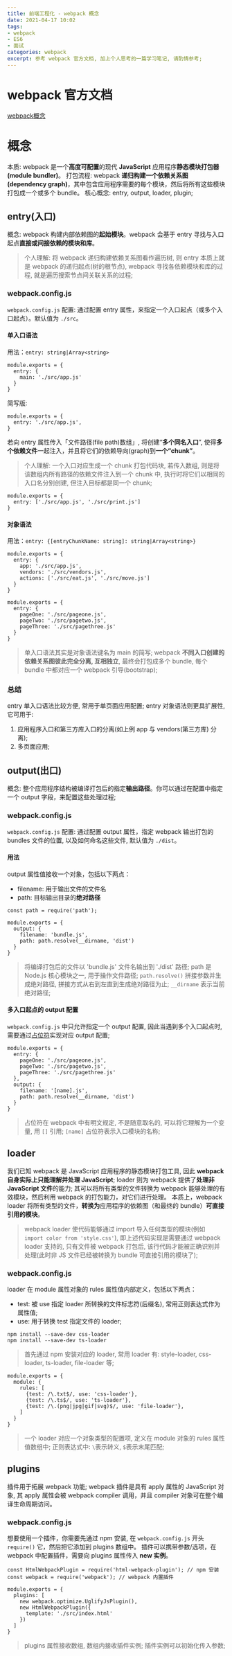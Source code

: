 ```yaml
---
title: 前端工程化 - webpack 概念
date: 2021-04-17 10:02
tags: 
- webpack
- ES6
- 面试
categories: webpack
excerpt: 参考 webpack 官方文档, 加上个人思考的一篇学习笔记, 请酌情参考;
---
```


# webpack 官方文档
[webpack概念](https://www.webpackjs.com/concepts/)

# 概念
本质: webpack 是一个**高度可配置**的现代 **JavaScript** 应用程序**静态模块打包器(module bundler)**。
打包流程: webpack **递归构建一个依赖关系图(dependency graph)**，其中包含应用程序需要的每个模块，然后将所有这些模块打包成一个或多个 bundle。
核心概念: entry, output, loader, plugin;

## entry(入口)
概念: webpack 构建内部依赖图的**起始模块**。webpack 会基于 entry 寻找与入口起点**直接或间接依赖的模块和库**。
> 个人理解: 将 webpack 递归构建依赖关系图看作遍历树, 则 entry 本质上就是 webpack 的递归起点(树的根节点), webpack 寻找各依赖模块和库的过程, 就是遍历搜索节点间关联关系的过程;

### webpack.config.js
`webpack.config.js` 配置: 通过配置 entry 属性，来指定一个入口起点（或多个入口起点）。默认值为 `./src`。

#### 单入口语法
用法：`entry: string|Array<string>`
```
module.exports = {
  entry: {
    main: './src/app.js'
  }
}
```
简写版:
```
module.exports = {
  entry: './src/app.js',
}
```
若向 entry 属性传入「文件路径(file path)数组」, 将创建“**多个同名入口**”, 使得**多个依赖文件**一起注入，并且将它们的依赖导向(graph)到**一个“chunk”**。
> 个人理解: 一个入口对应生成一个 chunk 打包代码块, 若传入数组, 则是将该数组内所有路径的依赖文件注入到一个 chunk 中, 执行时将它们以相同的入口名分别创建, 但注入目标都是同一个 chunk;

```
module.exports = {
  entry: ['./src/app.js', './src/print.js']
}
```

#### 对象语法
用法：`entry: {[entryChunkName: string]: string|Array<string>}`
```
module.exports = {
  entry: {
    app: './src/app.js',
    vendors: './src/vendors.js',
    actions: ['./src/eat.js', './src/move.js']
  }
}
```
```
module.exports = {
  entry: {
    pageOne: './src/pageone.js',
    pageTwo: './src/pagetwo.js',
    pageThree: './src/pagethree.js'
  }
}
```
> 单入口语法其实是对象语法键名为 main 的简写;
> webpack **不同入口创建的依赖关系图彼此完全分离, 互相独立**, 最终会打包成多个 bundle, 每个 bundle 中都对应一个 webpack 引导(bootstrap);

### 总结
entry 单入口语法比较方便, 常用于单页面应用配置;
entry 对象语法则更具扩展性, 它可用于:
1. 应用程序入口和第三方库入口的分离(如上例 app 与 vendors(第三方库) 分离);
2. 多页面应用;


## output(出口)
概念: 整个应用程序结构被编译打包后的指定**输出路径**。你可以通过在配置中指定一个 output 字段，来配置这些处理过程; 

### webpack.config.js
`webpack.config.js` 配置: 通过配置 output 属性，指定 webpack 输出打包的 bundles 文件的位置, 以及如何命名这些文件, 默认值为 `./dist`。

#### 用法
output 属性值接收一个对象，包括以下两点：
* filename: 用于输出文件的文件名
* path: 目标输出目录的**绝对路径**

```
const path = require('path');

module.exports = {
  output: {
    filename: 'bundle.js',
    path: path.resolve(__dirname, 'dist')
  }
}
```
> 将编译打包后的文件以 'bundle.js' 文件名输出到 './dist' 路径;
> path 是 Node.js 核心模块之一, 用于操作文件路径; `path.resolve()` 拼接参数并生成绝对路径, 拼接方式从右到左直到生成绝对路径为止; `__dirname` 表示当前绝对路径;

#### 多入口起点的 output 配置
`webpack.config.js` 中只允许指定一个 output 配置, 因此当遇到多个入口起点时, 需要通过[占位符](https://www.webpackjs.com/configuration/output/#output-filename)实现对应 output 配置;
```
module.exports = {
  entry: {
    pageOne: './src/pageone.js',
    pageTwo: './src/pagetwo.js',
    pageThree: './src/pagethree.js'
  },
  output: {
    filename: '[name].js',
    path: path.resolve(__dirname, 'dist')
  }
}
```
> 占位符在 webpack 中有明文规定, 不是随意取名的, 可以将它理解为一个变量, 用 `[]` 引用; `[name]` 占位符表示入口模块的名称;

## loader
我们已知 webpack 是 JavaScript 应用程序的静态模块打包工具, 因此 **webpack 自身实际上只能理解并处理 JavaScript**;
loader 则为 webpack 提供了**处理非 JavaScript 文件**的能力; 其可以将所有类型的文件转换为 webpack 能够处理的有效模块，然后利用 webpack 的打包能力，对它们进行处理。
本质上，webpack loader 将所有类型的文件，**转换为**应用程序的依赖图（和最终的 bundle）**可直接引用的模块**。
> webpack loader 使代码能够通过 import 导入任何类型的模块(例如 `import color from 'style.css'`), 即上述代码实现是需要通过 webpack loader 支持的, 只有文件被 webpack 打包后, 该行代码才能被正确识别并处理(此时非 JS 文件已经被转换为 bundle 可直接引用的模块了);

### webpack.config.js
loader 在 module 属性对象的 rules 属性值内部定义，包括以下两点：
* test: 被 use 指定 loader 所转换的文件标志符(后缀名), 常用正则表达式作为属性值;
* use: 用于转换 test 指定文件的 loader;

```
npm install --save-dev css-loader
npm install --save-dev ts-loader
```
> 首先通过 npm 安装对应的 loader, 常用 loader 有: style-loader, css-loader, ts-loader, file-loader 等;

```
module.exports = {
  module: {
    rules: [
      {test: /\.txt$/, use: 'css-loader'},
      {test: /\.ts$/, use: 'ts-loader'},
      {test: /\.(png|jpg|gif|svg)$/, use: 'file-loader'},
    ]
  }
}
```
> 一个 loader 对应一个对象类型的配置项, 定义在 module 对象的 rules 属性值数组中;
> 正则表达式中: `\`表示转义, `$`表示末尾匹配;

## plugins
插件用于拓展 webpack 功能; webpack 插件是具有 apply 属性的 JavaScript 对象, 其 apply 属性会被 webpack compiler 调用，并且 compiler 对象可在整个编译生命周期访问。

### webpack.config.js
想要使用一个插件，你需要先通过 npm 安装, 在 `webpack.config.js` 开头 `require()` 它，然后把它添加到 plugins 数组中。
插件可以携带参数/选项，在 webpack 中配置插件，需要向 plugins 属性传入 **new 实例**。
```
const HtmlWebpackPlugin = require('html-webpack-plugin'); // npm 安装
const webpack = require('webpack'); // webpack 内置插件

module.exports = {
  plugins: [
    new webpack.optimize.UglifyJsPlugin(),
    new HtmlWebpackPlugin({
      template: './src/index.html'
    })
  ]
}
```
> plugins 属性接收数组, 数组内接收插件实例;
> 插件实例可以初始化传入参数;
